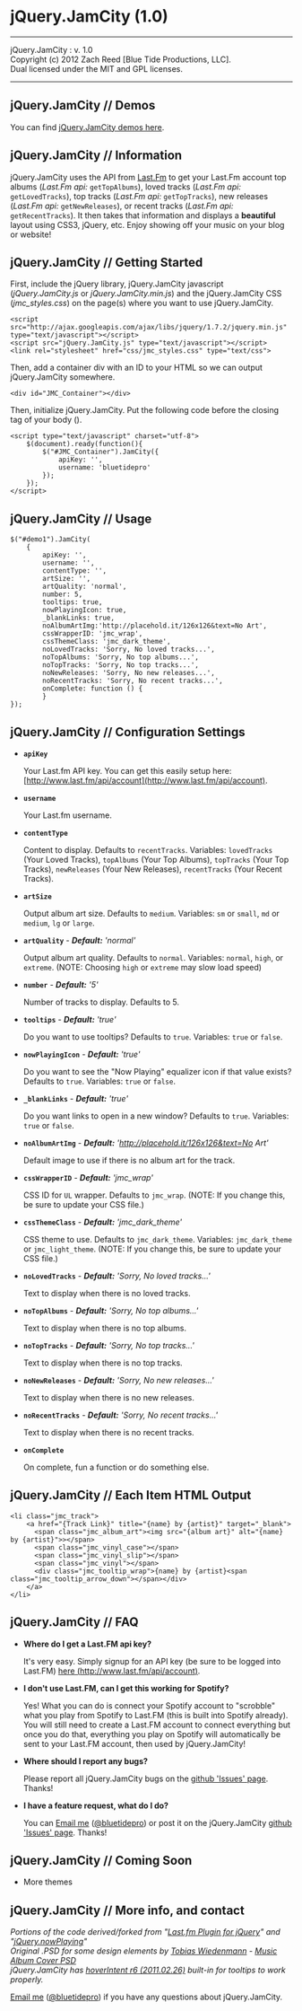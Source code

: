 # jQuery.JamCity (1.0)

* * *

 jQuery.JamCity : v. 1.0  
 Copyright (c) 2012 Zach Reed [Blue Tide Productions, LLC].  
 Dual licensed under the MIT and GPL licenses.  

* * *

## jQuery.JamCity // Demos

You can find [jQuery.JamCity demos here](http://bluetidepro.github.com/jQuery.JamCity/).

## jQuery.JamCity // Information

jQuery.JamCity uses the API from [Last.Fm](http://www.last.fm/api) to get your Last.Fm account top albums (*Last.Fm api:* `getTopAlbums`), loved tracks (*Last.Fm api:* `getLovedTracks`), top tracks (*Last.Fm api:* `getTopTracks`), new releases (*Last.Fm api:* `getNewReleases`), or recent tracks (*Last.Fm api:* `getRecentTracks`). It then takes that information and displays a **beautiful** layout using CSS3, jQuery, etc. Enjoy showing off your music on your blog or website!

## jQuery.JamCity // Getting Started

First, include the jQuery library, jQuery.JamCity javascript (<em>jQuery.JamCity.js</em> or <em>jQuery.JamCity.min.js</em>) and the jQuery.JamCity CSS (<em>jmc_styles.css</em>) on the page(s) where you want to use jQuery.JamCity.

	<script src="http://ajax.googleapis.com/ajax/libs/jquery/1.7.2/jquery.min.js" type="text/javascript"></script>
	<script src="jQuery.JamCity.js" type="text/javascript"></script>
	<link rel="stylesheet" href="css/jmc_styles.css" type="text/css">

Then, add a container div with an ID to your HTML so we can output jQuery.JamCity somewhere.

	<div id="JMC_Container"></div>

Then, initialize jQuery.JamCity. Put the following code before the closing tag of your body ().

	<script type="text/javascript" charset="utf-8">
		$(document).ready(function(){
			$("#JMC_Container").JamCity({ 
				apiKey: '',
				username: 'bluetidepro' 
			});
		});
	</script>

## jQuery.JamCity // Usage

	$("#demo1").JamCity(
		{ 
			apiKey: '',
			username: '',
			contentType: '',
			artSize: '',
  			artQuality: 'normal',
			number: 5,
			tooltips: true,
			nowPlayingIcon: true,
			_blankLinks: true,
			noAlbumArtImg:'http://placehold.it/126x126&text=No Art',
			cssWrapperID: 'jmc_wrap',
			cssThemeClass: 'jmc_dark_theme',
			noLovedTracks: 'Sorry, No loved tracks...',
			noTopAlbums: 'Sorry, No top albums...',
			noTopTracks: 'Sorry, No top tracks...',
			noNewReleases: 'Sorry, No new releases...',
			noRecentTracks: 'Sorry, No recent tracks...',
			onComplete: function () {
			}
	});

## jQuery.JamCity // Configuration Settings

*   **`apiKey`**

    Your Last.fm API key. You can get this easily setup here: [http://www.last.fm/api/account](http://www.last.fm/api/account).

*   **`username`**

    Your Last.fm username.

*   **`contentType`**

    Content to display. Defaults to `recentTracks`. Variables: `lovedTracks` (Your Loved Tracks), `topAlbums` (Your Top Albums), `topTracks` (Your Top Tracks), `newReleases` (Your New Releases), `recentTracks` (Your Recent Tracks).

*   **`artSize`**

    Output album art size. Defaults to `medium`. Variables: `sm` or `small`, `md` or `medium`, `lg` or `large`.

*   **`artQuality`** - ***Default:** 'normal'*

    Output album art quality. Defaults to `normal`. Variables: `normal`, `high`, or `extreme`. (NOTE: Choosing `high` or `extreme` may slow load speed)

*   **`number`** - ***Default:** '5'*

    Number of tracks to display. Defaults to 5.

*   **`tooltips`** - ***Default:** 'true'*

    Do you want to use tooltips? Defaults to `true`. Variables: `true` or `false`.

*   **`nowPlayingIcon`** - ***Default:** 'true'*

    Do you want to see the "Now Playing" equalizer icon if that value exists? Defaults to `true`. Variables: `true` or `false`.

*   **`_blankLinks`** - ***Default:** 'true'*

    Do you want links to open in a new window? Defaults to `true`. Variables: `true` or `false`.

*   **`noAlbumArtImg`** - ***Default:** 'http://placehold.it/126x126&text=No Art'*

    Default image to use if there is no album art for the track.

*   **`cssWrapperID`** - ***Default:** 'jmc_wrap'*

    CSS ID for `UL` wrapper. Defaults to `jmc_wrap`. (NOTE: If you change this, be sure to update your CSS file.)

*   **`cssThemeClass`** - ***Default:** 'jmc_dark_theme'*

    CSS theme to use. Defaults to `jmc_dark_theme`. Variables: `jmc_dark_theme` or `jmc_light_theme`. (NOTE: If you change this, be sure to update your CSS file.)

*   **`noLovedTracks`** - ***Default:** 'Sorry, No loved tracks...'*

    Text to display when there is no loved tracks.

*   **`noTopAlbums`** - ***Default:** 'Sorry, No top albums...'*

    Text to display when there is no top albums.

*   **`noTopTracks`** - ***Default:** 'Sorry, No top tracks...'*

    Text to display when there is no top tracks.

*   **`noNewReleases`** - ***Default:** 'Sorry, No new releases...'*

    Text to display when there is no new releases.

*   **`noRecentTracks`** - ***Default:** 'Sorry, No recent tracks...'*

    Text to display when there is no recent tracks.

*   **`onComplete`**

    On complete, fun a function or do something else.

## jQuery.JamCity // Each Item HTML Output

	<li class="jmc_track">
		<a href="{Track Link}" title="{name} by {artist}" target="_blank">
		  <span class="jmc_album_art"><img src="{album art}" alt="{name} by {artist}">></span>
		  <span class="jmc_vinyl_case"></span>
		  <span class="jmc_vinyl_slip"></span>
		  <span class="jmc_vinyl"></span>
		  <div class="jmc_tooltip_wrap">{name} by {artist}<span class="jmc_tooltip_arrow_down"></span></div>
		</a>
	</li>

## jQuery.JamCity // FAQ

*   **Where do I get a Last.FM api key?**

	It's very easy. Simply signup for an API key (be sure to be logged into Last.FM) [here (http://www.last.fm/api/account)](http://www.last.fm/api/account).

*   **I don't use Last.FM, can I get this working for Spotify?**

    Yes! What you can do is connect your Spotify account to "scrobble" what you play from Spotify to Last.FM (this is built into Spotify already). You will still need to create a Last.FM account to connect everything but once you do that, everything you play on Spotify will automatically be sent to your Last.FM account, then used by jQuery.JamCity!

*   **Where should I report any bugs?**
	
	Please report all jQuery.JamCity bugs on the [github 'Issues' page](https://github.com/bluetidepro/jQuery.JamCity/issues). Thanks!

*   **I have a feature request, what do I do?**
	
	You can [Email me](mailto:zreed@bluetideproductions.com) ([@bluetidepro](https://twitter.com/#!/bluetidepro)) or post it on the jQuery.JamCity [github 'Issues' page](https://github.com/bluetidepro/jQuery.JamCity/issues). Thanks!

## jQuery.JamCity // Coming Soon

*   More themes

## jQuery.JamCity // More info, and contact
 *Portions of the code derived/forked from "[Last.fm Plugin for jQuery](http://labs.engageinteractive.co.uk/lastfm/)" and "[jQuery.nowPlaying](https://github.com/kylehotchkiss/jQuery.nowPlaying)"*   
 *Original .PSD for some design elements by [Tobias Wiedenmann](http://dribbble.com/thyraz) - [Music Album Cover PSD](http://365psd.com/day/267/)*   
 *jQuery.JamCity has [hoverIntent r6 (2011.02.26)](http://cherne.net/brian/resources/jquery.hoverIntent.html) built-in for tooltips to work properly.*

[Email me](mailto:zreed@bluetideproductions.com) ([@bluetidepro](https://twitter.com/#!/bluetidepro)) if you have any questions about jQuery.JamCity.